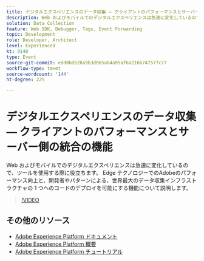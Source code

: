 ```yaml
---
title: デジタルエクスペリエンスのデータ収集 — クライアントのパフォーマンスとサーバー側の統合の機能
description: Web およびモバイルでのデジタルエクスペリエンスは急速に変化しているので、ツールを使用する際に役立ちます。 Edge テクノロジーでのAdobeのパフォーマンス向上と、開発者やパターンによる、世界最大のデータ収集インフラストラクチャの 1 つへのコードのデプロイを可能にする機能について説明します。
solution: Data Collection
feature: Web SDK, Debugger, Tags, Event Forwarding
topic: Development
role: Developer, Architect
level: Experienced
kt: 9140
type: Event
source-git-commit: edd0bdb28a9b3d065a64a95af6a216b747577c77
workflow-type: tm+mt
source-wordcount: '144'
ht-degree: 22%

---
```


# デジタルエクスペリエンスのデータ収集 — クライアントのパフォーマンスとサーバー側の統合の機能

Web およびモバイルでのデジタルエクスペリエンスは急速に変化しているので、ツールを使用する際に役立ちます。 Edge テクノロジーでのAdobeのパフォーマンス向上と、開発者やパターンによる、世界最大のデータ収集インフラストラクチャの 1 つへのコードのデプロイを可能にする機能について説明します。

>[!VIDEO](https://video.tv.adobe.com/v/337584/?quality=12&learn=on&hidetitle=true)

## その他のリソース

- [Adobe Experience Platform ドキュメント](https://experienceleague.adobe.com/docs/experience-platform.html?lang=ja)
- [Adobe Experience Platform 概要](https://experienceleague.adobe.com/docs/experience-platform/landing/home.html?lang=ja)
- [Adobe Experience Platform チュートリアル](https://experienceleague.adobe.com/docs/platform-learn/tutorials/overview.html?lang=ja)

